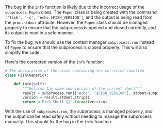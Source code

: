 The bug in the `info` function is likely due to the incorrect usage of the `subprocess.Popen` class. The `Popen` class is being created with the command `['fish', '-c', 'echo $FISH_VERSION']`, and the output is being read from the `proc.stdout` attribute. However, the `Popen` class should be managed properly to ensure that the subprocess is opened and closed correctly, and its output is read in a safe manner.

To fix the bug, we should use the context manager `subprocess.run` instead of `Popen` to ensure that the subprocess is closed properly. This will also simplify the code.

Here's the corrected version of the `info` function:
```python
# The declaration of the class containing the corrected function
class Fish(Generic):

    def info(self):
        """Returns the name and version of the current shell"""
        result = subprocess.run(['echo', '$FISH_VERSION'], stdout=subprocess.PIPE, stderr=subprocess.DEVNULL, shell=True, universal_newlines=True)
        version = result.stdout.strip()
        return u'Fish Shell {}'.format(version)
```
With the use of `subprocess.run`, the subprocess is managed properly, and the output can be read safely without needing to manage the subprocess manually. This should fix the bug in the `info` function.